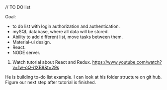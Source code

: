 // TO DO list

Goal:

- to do list with login authorization and authentication.
- mySQL database, where all data will be stored.
- Ability to add different list, move tasks between them.
- Material-ui design.
- React.
- NODE server.


1. Watch tutorial about React and Redux.
https://www.youtube.com/watch?v=1w-oQ-i1XB8&t=29s

He is building to-do list example. I can look at his folder structure on git hub.
Figure our next step after tutorial is finished.

